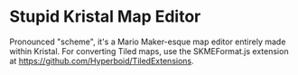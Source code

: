 # Stupid Kristal Map Editor

Pronounced "scheme", it's a Mario Maker-esque map editor entirely made within Kristal. For converting Tiled maps, use the SKMEFormat.js extension at https://github.com/Hyperboid/TiledExtensions.
